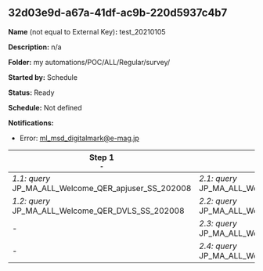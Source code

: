 ## 32d03e9d-a67a-41df-ac9b-220d5937c4b7

**Name** (not equal to External Key)**:** test_20210105

**Description:** n/a

**Folder:** my automations/POC/ALL/Regular/survey/

**Started by:** Schedule

**Status:** Ready

**Schedule:** Not defined

**Notifications:**

* Error: ml_msd_digitalmark@e-mag.jp

| Step 1<br>_<small>-</small>_ | Step 2<br>_<small>-</small>_ | Step 3<br>_<small>-</small>_ | Step 4<br>_<small>-</small>_ | Step 5<br>_<small>-</small>_ |
| --- | --- | --- | --- | --- |
| _1.1: query_<br>JP_MA_ALL_Welcome_QER_apjuser_SS_202008 | _2.1: query_<br>JP_MA_ALL_Welcome_QER_ENTRY_01_01_202008 | _3.1: query_<br>JP_MA_ALL_Welcome_QER_SEND_01_01_202008 | _4.1: query_<br>JP_MA_ALL_Welcome_QER_SentCheck_01 | _5.1: emailSend_<br>JP_MA_ALL_Welcome_UIE_SEND_01_01_202008 |
| _1.2: query_<br>JP_MA_ALL_Welcome_QER_DVLS_SS_202008 | _2.2: query_<br>JP_MA_ALL_Welcome_QER_ENTRY_01_02_202008 | _3.2: query_<br>JP_MA_ALL_Welcome_QER_SEND_01_02_202008 | _4.2: query_<br>JP_MA_ALL_Welcome_QER_SentCheck_02 | _5.2: emailSend_<br>JP_MA_ALL_Welcome_UIE_SEND_01_02_202008 |
| - | _2.3: query_<br>JP_MA_ALL_Welcome_QER_EXCLUDE_01_01_202008 | - | - | - |
| - | _2.4: query_<br>JP_MA_ALL_Welcome_QER_EXCLUDE_01_02_202008 | - | - | - |
